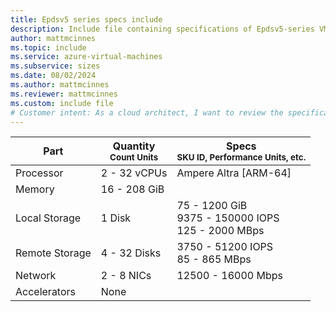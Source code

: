 ```yaml
---
title: Epdsv5 series specs include
description: Include file containing specifications of Epdsv5-series VM sizes.
author: mattmcinnes
ms.topic: include
ms.service: azure-virtual-machines
ms.subservice: sizes
ms.date: 08/02/2024
ms.author: mattmcinnes
ms.reviewer: mattmcinnes
ms.custom: include file
# Customer intent: As a cloud architect, I want to review the specifications of the Epdsv5 series VM sizes, so that I can select the appropriate instance for my workload requirements.
---
```

| Part | Quantity <br><sup>Count Units | Specs <br><sup>SKU ID, Performance Units, etc.  |
|---|---|---|
| Processor      | 2 - 32 vCPUs     | Ampere Altra   [ARM-64] |
| Memory         | 16 - 208 GiB        |    |
| Local Storage  | 1 Disk         | 75 - 1200 GiB <br>9375 - 150000 IOPS <br>125 - 2000 MBps |
| Remote Storage | 4 - 32 Disks        | 3750 - 51200 IOPS <br>85 - 865 MBps |
| Network        | 2 - 8 NICs        | 12500 - 16000 Mbps |
| Accelerators   | None            |     |
